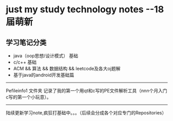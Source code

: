 # just my study technology notes   --18届萌新

## 学习笔记分类

* java（oop思想/设计模式） 基础
* c/c++ 基础
* ACM && 算法 && 数据结构 && leetcode及各大oj题解 
* 基于java的android开发基础篇

------------------------------------------------------------------------------
Pefileinfo1 文件夹 记录了我的第一个用qt和c写的PE文件解析工具（nnn个月入门c写的第一个小玩意）。

------------------------------------------------------------------------------

陆续更新学习note,疯狂打基础中。。。（后续会分成各个对应专门的Repositories）
